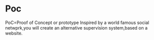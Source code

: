 # Poc
PoC=Proof of Concept or prototype
Inspired by a world famous social netwprk,you will create an alternative supervision system,based on a website.
